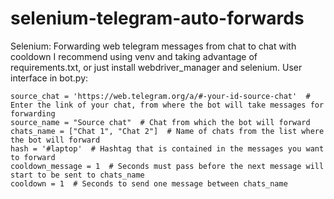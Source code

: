 # selenium-telegram-auto-forwards
Selenium: Forwarding web telegram messages from chat to chat with cooldown 
I recommend using venv and taking advantage of requirements.txt, or just install webdriver_manager and selenium.
User interface in bot.py:
```
source_chat = 'https://web.telegram.org/a/#-your-id-source-chat'  # Enter the link of your chat, from where the bot will take messages for forwarding
source_name = "Source chat"  # Chat from which the bot will forward
chats_name = ["Chat 1", "Chat 2"]  # Name of chats from the list where the bot will forward
hash = '#laptop'  # Hashtag that is contained in the messages you want to forward
cooldown_message = 1  # Seconds must pass before the next message will start to be sent to chats_name
cooldown = 1  # Seconds to send one message between chats_name
```
